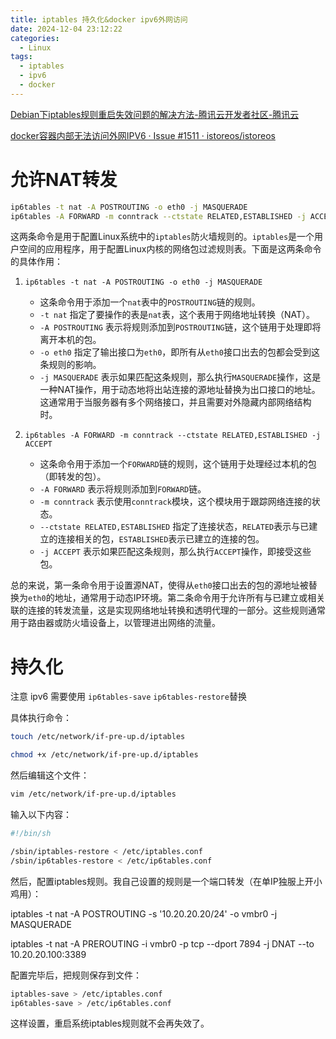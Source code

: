 ```yaml
---
title: iptables 持久化&docker ipv6外网访问
date: 2024-12-04 23:12:22
categories:
  - Linux
tags:
  - iptables
  - ipv6
  - docker
---
```


[Debian下iptables规则重启失效问题的解决方法-腾讯云开发者社区-腾讯云](https://cloud.tencent.com/developer/article/1142130)

[docker容器内部无法访问外网IPV6 · Issue #1511 · istoreos/istoreos](https://github.com/istoreos/istoreos/issues/1511)


# 允许NAT转发


```bash
ip6tables -t nat -A POSTROUTING -o eth0 -j MASQUERADE
ip6tables -A FORWARD -m conntrack --ctstate RELATED,ESTABLISHED -j ACCEPT
```


这两条命令是用于配置Linux系统中的`iptables`防火墙规则的。`iptables`是一个用户空间的应用程序，用于配置Linux内核的网络包过滤规则表。下面是这两条命令的具体作用：

1. `ip6tables -t nat -A POSTROUTING -o eth0 -j MASQUERADE`

    * 这条命令用于添加一个`nat`表中的`POSTROUTING`链的规则。
    * `-t nat` 指定了要操作的表是`nat`表，这个表用于网络地址转换（NAT）。
    * `-A POSTROUTING` 表示将规则添加到`POSTROUTING`链，这个链用于处理即将离开本机的包。
    * `-o eth0` 指定了输出接口为`eth0`，即所有从`eth0`接口出去的包都会受到这条规则的影响。
    * `-j MASQUERADE` 表示如果匹配这条规则，那么执行`MASQUERADE`操作，这是一种NAT操作，用于动态地将出站连接的源地址替换为出口接口的地址。这通常用于当服务器有多个网络接口，并且需要对外隐藏内部网络结构时。
2. `ip6tables -A FORWARD -m conntrack --ctstate RELATED,ESTABLISHED -j ACCEPT`

    * 这条命令用于添加一个`FORWARD`链的规则，这个链用于处理经过本机的包（即转发的包）。
    * `-A FORWARD` 表示将规则添加到`FORWARD`链。
    * `-m conntrack` 表示使用`conntrack`模块，这个模块用于跟踪网络连接的状态。
    * `--ctstate RELATED,ESTABLISHED` 指定了连接状态，`RELATED`表示与已建立的连接相关的包，`ESTABLISHED`表示已建立的连接的包。
    * `-j ACCEPT` 表示如果匹配这条规则，那么执行`ACCEPT`操作，即接受这些包。

总的来说，第一条命令用于设置源NAT，使得从`eth0`接口出去的包的源地址被替换为`eth0`的地址，通常用于动态IP环境。第二条命令用于允许所有与已建立或相关联的连接的转发流量，这是实现网络地址转换和透明代理的一部分。这些规则通常用于路由器或防火墙设备上，以管理进出网络的流量。

# 持久化


注意 ipv6 需要使用 `ip6tables-save` `ip6tables-restore`替换

具体执行命令：

```bash
touch /etc/network/if-pre-up.d/iptables

chmod +x /etc/network/if-pre-up.d/iptables
```

然后编辑这个文件：

```bash
vim /etc/network/if-pre-up.d/iptables
```

输入以下内容：

```bash
#!/bin/sh

/sbin/iptables-restore < /etc/iptables.conf
/sbin/ip6tables-restore < /etc/ip6tables.conf
```

然后，配置iptables规则。我自己设置的规则是一个端口转发（在单IP独服上开小鸡用）：

iptables -t nat -A POSTROUTING -s '10.20.20.20/24' -o vmbr0 -j MASQUERADE

iptables -t nat -A PREROUTING -i vmbr0 -p tcp --dport 7894 -j DNAT --to 10.20.20.100:3389

配置完毕后，把规则保存到文件：

```bash
iptables-save > /etc/iptables.conf
ip6tables-save > /etc/ip6tables.conf
```

这样设置，重启系统iptables规则就不会再失效了。

